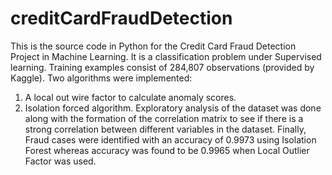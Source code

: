 # creditCardFraudDetection
This is the source code in Python for the Credit Card Fraud Detection Project in Machine Learning. It is a classification problem under Supervised learning. Training examples consist of 284,807 observations (provided by Kaggle). Two algorithms were implemented:
1. A local out wire factor to calculate anomaly scores.
2. Isolation forced algorithm.
Exploratory analysis of the dataset was done along with the formation of the correlation matrix to see if there is a strong correlation between different variables in the dataset.
Finally, Fraud cases were identified with an accuracy of 0.9973 using Isolation Forest whereas accuracy was found to be 0.9965 when Local Outlier Factor was used.
